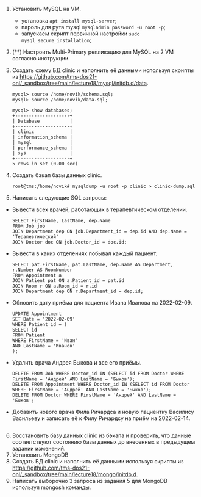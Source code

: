 1. Установить MySQL на VM.
   - установка `apt install mysql-server`;
   - пароль для рута mysql `mysqladmin password -u root -p`;
   - запускаем скрипт первичной настройки `sudo mysql_secure_installation`;
2. (**) Настроить Multi-Primary репликацию для MySQL на 2 VM согласно инструкции.
      
3. Создать схему БД clinic и наполнить её данными используя скрипты из https://github.com/tms-dos21-onl/_sandbox/tree/main/lecture18/mysql/initdb.d/data.
   ```console
   mysql> source /home/novik/schema.sql;
   mysql> source /home/novik/data.sql;
   
   mysql> show databases;
   +--------------------+
   | Database           |
   +--------------------+
   | clinic             |
   | information_schema |
   | mysql              |
   | performance_schema |
   | sys                |
   +--------------------+
   5 rows in set (0.00 sec)
   ```

4. Создать бэкап базы данных clinic.
   ```console
   root@tms:/home/novik# mysqldump -u root -p clinic > clinic-dump.sql
   ```

5. Написать следующие SQL запросы:
- Вывести всех врачей, работающих в терапевтическом отделении.
   ```console
   SELECT FirstName, LastName, dep.Name
   FROM Job job 
   JOIN Department dep ON job.Department_id = dep.id AND dep.Name = 'Терапевтический' 
   JOIN Doctor doc ON job.Doctor_id = doc.id;
   ```
- Вывести в каких отделениях побывал каждый пациент.
   ```console
   SELECT pat.FirstName, pat.LastName, dep.Name AS Department, r.Number AS RoomNumber
   FROM Appointment a
   JOIN Patient pat ON a.Patient_id = pat.id
   JOIN Room r ON a.Room_id = r.id
   JOIN Department dep ON r.Department_id = dep.id;
   ```
- Обновить дату приёма для пациента Ивана Иванова на 2022-02-09.
   ```console
   UPDATE Appointment
   SET Date = '2022-02-09'
   WHERE Patient_id = (
   SELECT id
   FROM Patient
   WHERE FirstName = 'Иван'
   AND LastName = 'Иванов'
   );
   ```
- Удалить врача Андрея Быкова и все его приёмы.
   ```console
   DELETE FROM Job WHERE Doctor_id IN (SELECT id FROM Doctor WHERE FirstName = 'Андрей' AND LastName = 'Быков');
   DELETE FROM Appointment WHERE Doctor_id IN (SELECT id FROM Doctor WHERE FirstName = 'Андрей' AND LastName = 'Быков');
   DELETE FROM Doctor WHERE FirstName = 'Андрей' AND LastName = 'Быков';
   ```

- Добавить нового врача Фила Ричардса и новую пациентку Василису Васильеву и записать её к Филу Ричардсу на приём на 2022-02-14.
  ```console
  
  ```
6. Восстановить базу данных clinic из бэкапа и проверить, что данные соответствуют состоянию базы данных до внесенных в предыдущем задании изменений.
7. Установить MongoDB
8. Создать БД clinic и наполнить её данными используя скрипты из https://github.com/tms-dos21-onl/_sandbox/tree/main/lecture18/mongo/initdb.d.
9. Написать выборочно 3 запроса из задания 5 для MongoDB используя mongosh команды.
